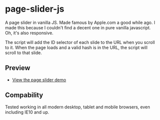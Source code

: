 # page-slider-js
A page slider in vanilla JS. Made famous by Apple.com a good while ago. I made this because I couldn't find a decent one in pure vanilla javascript. Oh, it's also responsive.

The script will add the ID selector of each slide to the URL when you scroll to it. When the page loads and a valid hash is in the URL, the script will scroll to that slide.

## Preview
* [View the page slider demo](https://kevinoes.github.io/page-slider-js/slider.html)

## Compability
Tested working in all modern desktop, tablet and mobile browsers, even including IE10 and up.
